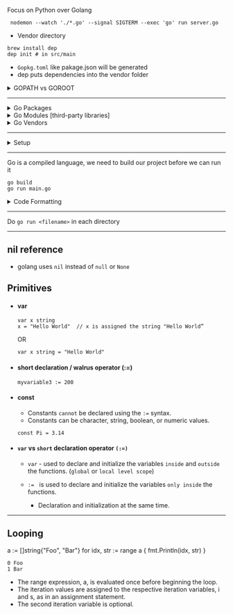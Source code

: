 Focus on Python over Golang
```
 nodemon --watch './*.go' --signal SIGTERM --exec 'go' run server.go 
```
- Vendor directory
```
brew install dep
dep init # in src/main
```
- `Gopkg.toml` like pakage.json will be generated
- dep puts dependencies into the vendor folder


<details>
<summary>GOPATH vs GOROOT</summary>

Installing Golang via Homebrew automatically generates two directories critical to running Go:
- `GOROOT` ( /usr/local/go ): 
    
    The Go "root" directory contains <ins> **Go's source code**</ins>. Homebrew will automatically register this path for you; there's little reason to mess around in here unless you're a Go contributor or if you're attempting to run multiple versions of Go.
- `GOPATH` ( /Users/ayush/go ): 
    
    Unlike most programming languages, Go takes an opinionated stance that <ins> **all projects** </ins>  and dependencies of the language <ins> **should exist in a single directory known as the GOPATH**</ins> . Any time we develop a Go project or install a third-party module, the actions taken ultimately happen inside this directory
    
</details>

---
<details>
<summary>Go Packages</summary>

- Go programs are made up of "packages," which mirror packaging concepts in other programming languages (think modules in Python or packages in Java). 

- Every Golang program contains a **package called**  `main`, which serves as the project's entry point.


To make the package available to other apps, we need to install corresponding package in to `go runtime`
```
cd <package_name>
go install
```
- It will be stored in `User/ayush/go/pkg/<os_type>/<project_name>`
- For mac, os_type is `darwin_amd64`
    - `<package_name>.a` file is generated | Compiled package, linkable
    - The package is now avaible in `main.go`

---

</details>
<details>
<summary>Go Modules [third-party libraries]</summary>

Go modules are third-party libraries installed by Go. Modules are essentially projects which have been published for general use as dependencies in your projects.

</details>
<details>
<summary>Go Vendors</summary>

While modules can be installed to the `/pkg/mod` directory for global use, **source projects** can contain their **own versions of these modules to avoid clashing dependency** versions between projects (**similar to Python virtual environments**). While not required, you can choose to keep module versions project-specific (we will do this in our example).
</details>

---
<details>
<summary>Setup</summary>

#### Add GOPATH to your PATH
```
vim ~/.zshrc
export GOPATH=/Users/ayush/go
export PATH=$PATH:$GOPATH
export PATH=$PATH:$GOPATH/bin
source ~/.zshrc
sudo chmod 777 /bin/goimports
```
- Copy project from `/usr/local/go/src` to `/Users/ayush/go/src/`
### Change VS Code Settings
```
"go.gopath": "/Users/ayush/go",
"go.toolsGopath": "/Users/ayush/go",
```
- Clone project in the `User/ayush/go/src`
#### Initialize our project as a Go module
```
go mod init github.com/aroraayush/golang-data-structures
```
#### Output
`go: creating new go.mod: module github.com/aroraayush/golang-data-structures`
- A new file will appear in your directory called `go.mod`
    - `go.mod` contains information about our module for others, such as the module name and Go version it is intended for

</details>

---
Go is a compiled language, we need to build our project before we can run it 
```
go build
go run main.go
```
<details>
<summary>Code Formatting</summary>
    
    go fmt
</details>

---
Do `go run <filename>` in each directory

---
## nil reference
- golang uses `nil` instead of `null` or `None`

## Primitives
- #### var
    ```
    var x string
    x = "Hello World"  // x is assigned the string "Hello World”
    ```
    OR
    ```
    var x string = "Hello World" 
    ```
- #### short declaration / walrus  operator (:=)
    ```
    myvariable3 := 200
    ```
- #### const
    - Constants `cannot` be declared using the `:=` syntax.
    - Constants can be character, string, boolean, or numeric values.
    ```
    const Pi = 3.14
    ```

- #### `var` vs `short`  declaration operator `(:=)`
    
    -   `var` - used to declare and initialize the variables `inside` and `outside` the functions. (`global` or `local level scope`)

    - `:=`  &nbsp; is used to declare and initialize the variables `only inside` the functions.
        
        - Declaration and initialization at the same time.

---
## Looping

a := []string{"Foo", "Bar"}
for idx, str := range a {
    fmt.Println(idx, str)
}

```
0 Foo
1 Bar
```
- The range expression, a, is evaluated once before beginning the loop.
- The iteration values are assigned to the respective iteration variables, i and s, as in an assignment statement.
- The second iteration variable is optional.
